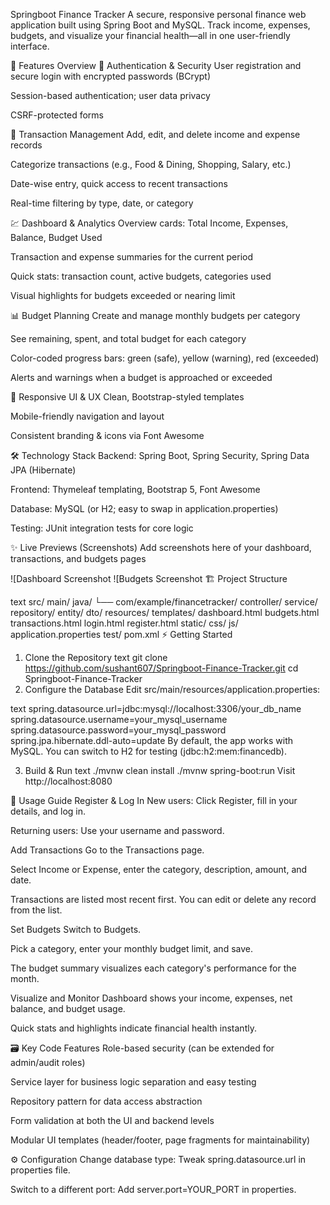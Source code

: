 Springboot Finance Tracker
A secure, responsive personal finance web application built using Spring Boot and MySQL. Track income, expenses, budgets, and visualize your financial health—all in one user-friendly interface.

🚀 Features Overview
🔐 Authentication & Security
User registration and secure login with encrypted passwords (BCrypt)

Session-based authentication; user data privacy

CSRF-protected forms

💸 Transaction Management
Add, edit, and delete income and expense records

Categorize transactions (e.g., Food & Dining, Shopping, Salary, etc.)

Date-wise entry, quick access to recent transactions

Real-time filtering by type, date, or category

💹 Dashboard & Analytics
Overview cards: Total Income, Expenses, Balance, Budget Used

Transaction and expense summaries for the current period

Quick stats: transaction count, active budgets, categories used

Visual highlights for budgets exceeded or nearing limit

📊 Budget Planning
Create and manage monthly budgets per category

See remaining, spent, and total budget for each category

Color-coded progress bars: green (safe), yellow (warning), red (exceeded)

Alerts and warnings when a budget is approached or exceeded

📱 Responsive UI & UX
Clean, Bootstrap-styled templates

Mobile-friendly navigation and layout

Consistent branding & icons via Font Awesome

🛠️ Technology Stack
Backend: Spring Boot, Spring Security, Spring Data JPA (Hibernate)

Frontend: Thymeleaf templating, Bootstrap 5, Font Awesome

Database: MySQL (or H2; easy to swap in application.properties)

Testing: JUnit integration tests for core logic

✨ Live Previews (Screenshots)
Add screenshots here of your dashboard, transactions, and budgets pages

![Dashboard Screenshot ![Budgets Screenshot 🏗️ Project Structure

text
src/
  main/
    java/
    └── com/example/financetracker/
        controller/
        service/
        repository/
        entity/
        dto/
    resources/
        templates/
          dashboard.html
          budgets.html
          transactions.html
          login.html
          register.html
        static/
          css/
          js/
        application.properties
  test/
pom.xml
⚡ Getting Started
1. Clone the Repository
text
git clone https://github.com/sushant607/Springboot-Finance-Tracker.git
cd Springboot-Finance-Tracker
2. Configure the Database
Edit src/main/resources/application.properties:

text
spring.datasource.url=jdbc:mysql://localhost:3306/your_db_name
spring.datasource.username=your_mysql_username
spring.datasource.password=your_mysql_password
spring.jpa.hibernate.ddl-auto=update
By default, the app works with MySQL. You can switch to H2 for testing (jdbc:h2:mem:financedb).

3. Build & Run
text
./mvnw clean install
./mvnw spring-boot:run
Visit http://localhost:8080

🎯 Usage Guide
Register & Log In
New users: Click Register, fill in your details, and log in.

Returning users: Use your username and password.

Add Transactions
Go to the Transactions page.

Select Income or Expense, enter the category, description, amount, and date.

Transactions are listed most recent first. You can edit or delete any record from the list.

Set Budgets
Switch to Budgets.

Pick a category, enter your monthly budget limit, and save.

The budget summary visualizes each category's performance for the month.

Visualize and Monitor
Dashboard shows your income, expenses, net balance, and budget usage.

Quick stats and highlights indicate financial health instantly.

🗃️ Key Code Features
Role-based security (can be extended for admin/audit roles)

Service layer for business logic separation and easy testing

Repository pattern for data access abstraction

Form validation at both the UI and backend levels

Modular UI templates (header/footer, page fragments for maintainability)

⚙️ Configuration
Change database type: Tweak spring.datasource.url in properties file.

Switch to a different port: Add server.port=YOUR_PORT in properties.
